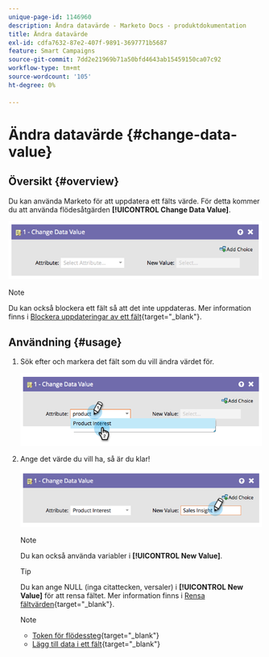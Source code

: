 ```yaml
---
unique-page-id: 1146960
description: Ändra datavärde - Marketo Docs - produktdokumentation
title: Ändra datavärde
exl-id: cdfa7632-87e2-407f-9891-3697771b5687
feature: Smart Campaigns
source-git-commit: 7dd2e21969b71a50bfd4643ab15459150ca07c92
workflow-type: tm+mt
source-wordcount: '105'
ht-degree: 0%

---
```


# Ändra datavärde {#change-data-value}

## Översikt {#overview}

Du kan använda Marketo för att uppdatera ett fälts värde. För detta kommer du att använda flödesåtgärden **[!UICONTROL Change Data Value]**.

![](assets/change-data-value-1.png)

>[!NOTE]
>
>Du kan också blockera ett fält så att det inte uppdateras. Mer information finns i [Blockera uppdateringar av ett fält](/help/marketo/product-docs/administration/field-management/block-updates-to-a-field.md){target="_blank"}.

## Användning {#usage}

1. Sök efter och markera det fält som du vill ändra värdet för.

   ![](assets/change-data-value-2.png)

1. Ange det värde du vill ha, så är du klar!

   ![](assets/change-data-value-3.png)

   >[!NOTE]
   >
   >Du kan också använda variabler i **[!UICONTROL New Value]**.

   >[!TIP]
   >
   >Du kan ange NULL (inga citattecken, versaler) i **[!UICONTROL New Value]** för att rensa fältet. Mer information finns i [Rensa fältvärden](/help/marketo/product-docs/core-marketo-concepts/smart-campaigns/flow-actions/clear-field-values.md){target="_blank"}.

   >[!NOTE]
   >
   >* [Token för flödessteg](/help/marketo/product-docs/core-marketo-concepts/smart-campaigns/flow-actions/use-tokens-in-flow-steps.md){target="_blank"}
   >* [Lägg till data i ett fält](/help/marketo/product-docs/core-marketo-concepts/smart-campaigns/flow-actions/append-data-to-a-field.md){target="_blank"}
